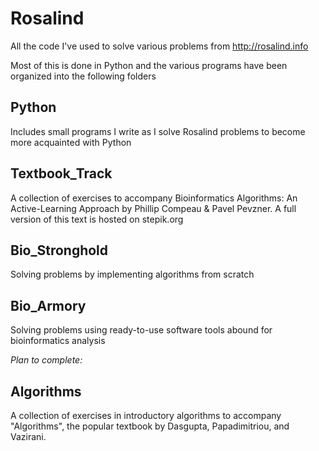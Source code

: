 # Rosalind
All the code I've used to solve various problems from http://rosalind.info


Most of this is done in Python and the various programs have been organized into the following folders

## Python
Includes small programs I write as I solve Rosalind problems to become more acquainted with Python

## Textbook_Track
A collection of exercises to accompany Bioinformatics Algorithms: An Active-Learning Approach by 
Phillip Compeau & Pavel Pevzner. A full version of this text is hosted on stepik.org

## Bio_Stronghold
Solving problems by implementing algorithms from scratch

## Bio_Armory
Solving problems using ready-to-use software tools abound for bioinformatics analysis







_Plan to complete:_

## Algorithms
A collection of exercises in introductory algorithms to accompany "Algorithms", 
the popular textbook by Dasgupta, Papadimitriou, and Vazirani.
